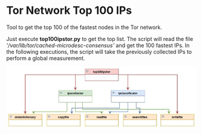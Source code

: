 # Tor Network Top 100 IPs
Tool to get the top 100 of the fastest nodes in the Tor network.

Just execute <b>top100ipstor.py</b> to get the top list. The script will read the file <i>'/var/lib/tor/cached-microdesc-consensus'</i> and get the 100 fastest IPs. In the following executions, the script will take the previously collected IPs to perform a global measurement.

![UML image](uml.jpg)
